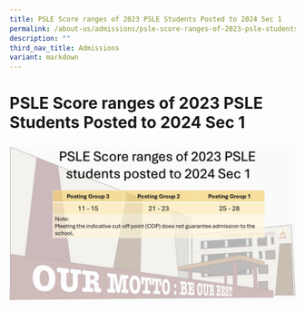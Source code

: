 ```yaml
---
title: PSLE Score ranges of 2023 PSLE Students Posted to 2024 Sec 1
permalink: /about-us/admissions/psle-score-ranges-of-2023-psle-students-posted-to-2024-sec-1/
description: ""
third_nav_title: Admissions
variant: markdown
---
```

# PSLE Score ranges of 2023 PSLE Students Posted to 2024 Sec 1

![](/images/About%20us/COP2024.jpg)